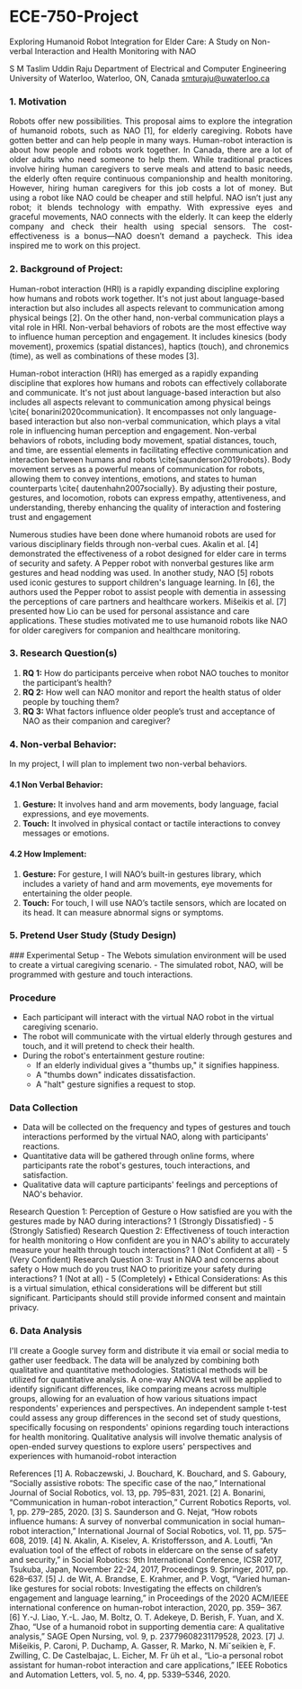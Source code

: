 # ECE-750-Project
Exploring Humanoid Robot Integration for Elder Care: A Study on Non-verbal Interaction and Health Monitoring with NAO

S M Taslim Uddin Raju
Department of Electrical and Computer Engineering
University of Waterloo, Waterloo, ON, Canada
smturaju@uwaterloo.ca

<div style="text-align: justify;">
  <h3>1. Motivation</h3>
  <p>Robots offer new possibilities. This proposal aims to explore the integration of humanoid robots, such as NAO [1], for elderly caregiving. Robots have gotten better and can help people in many ways. Human-robot interaction is about how people and robots work together. In Canada, there are a lot of older adults who need someone to help them. While traditional practices involve hiring human caregivers to serve meals and attend to basic needs, the elderly often require continuous companionship and health monitoring. However, hiring human caregivers for this job costs a lot of money. But using a robot like NAO could be cheaper and still helpful. NAO isn’t just any robot; it blends technology with empathy. With expressive eyes and graceful movements, NAO connects with the elderly. It can keep the elderly company and check their health using special sensors. The cost-effectiveness is a bonus—NAO doesn’t demand a paycheck. This idea inspired me to work on this project.</p>
</div>

<h3>2.	Background of  Project:</h3>
Human-robot interaction (HRI) is a rapidly expanding discipline exploring how humans and robots work together. It's not just about language-based interaction but also includes all aspects relevant to communication among physical beings [2]. On the other hand, non-verbal communication plays a vital role in HRI. Non-verbal behaviors of robots are the most effective way to influence human perception and engagement. It includes kinesics (body movement), proxemics (spatial distances), haptics (touch), and chronemics (time), as well as combinations of these modes [3]. 


Human-robot interaction (HRI) has emerged as a rapidly expanding discipline that explores how humans and robots can effectively collaborate and communicate. It's not just about language-based interaction but also includes all aspects relevant to communication among physical beings \cite{ bonarini2020communication}. It encompasses not only language-based interaction but also non-verbal communication, which plays a vital role in influencing human perception and engagement. Non-verbal behaviors of robots, including body movement, spatial distances, touch, and time, are essential elements in facilitating effective communication and interaction between humans and robots \cite{saunderson2019robots}. Body movement serves as a powerful means of communication for robots, allowing them to convey intentions, emotions, and states to human counterparts \cite{ dautenhahn2007socially}. By adjusting their posture, gestures, and locomotion, robots can express empathy, attentiveness, and understanding, thereby enhancing the quality of interaction and fostering trust and engagement 


Numerous studies have been done where humanoid robots are used for various disciplinary fields through non-verbal cues. Akalin et al. [4] demonstrated the effectiveness of a robot designed for elder care in terms of security and safety. A Pepper robot with nonverbal gestures like arm gestures and head nodding was used. In another study, NAO [5] robots used iconic gestures to support children's language learning. In [6], the authors used the Pepper robot to assist people with dementia in assessing the perceptions of care partners and healthcare workers. Mišeikis et al. [7] presented how Lio can be used for personal assistance and care applications. These studies motivated me to use humanoid robots like NAO for older caregivers for companion and healthcare monitoring.

<h3>3. Research Question(s)</h3>
<ol>
  <li><strong>RQ 1:</strong> How do participants perceive when robot NAO touches to monitor the participant’s health?</li>
  <li><strong>RQ 2:</strong> How well can NAO monitor and report the health status of older people by touching them?</li>
  <li><strong>RQ 3:</strong> What factors influence older people’s trust and acceptance of NAO as their companion and caregiver?</li>
</ol>

<h3>4. Non-verbal Behavior: </h3>	
In my project, I will plan to implement two non-verbal behaviors. 

<h4>4.1 Non Verbal Behavior: </h4>	 
<ol>
  <li><strong>Gesture:</strong> It involves hand and arm movements, body language, facial expressions, and eye movements.</li>
  <li> <strong>Touch:</strong> It involved in physical contact or tactile interactions to convey messages or emotions.</li>
</ol>
   <h4> 4.2 How Implement: </h4>	  
<ol>
  <li><strong>Gesture:</strong> For gesture, I will NAO’s built-in gestures library, which includes a variety of hand and arm movements, eye movements for entertaining the older people. </li>
  <li> <strong>Touch:</strong> For touch, I will use NAO’s tactile sensors, which are located on its head. It can measure abnormal signs or symptoms. </li>
</ol>

<h3>5. Pretend User Study (Study Design)  </h3>
### Experimental Setup
- The Webots simulation environment will be used to create a virtual caregiving scenario.
- The simulated robot, NAO, will be programmed with gesture and touch interactions.

### Procedure
- Each participant will interact with the virtual NAO robot in the virtual caregiving scenario.
- The robot will communicate with the virtual elderly through gestures and touch, and it will pretend to check their health.
- During the robot's entertainment gesture routine:
  - If an elderly individual gives a "thumbs up," it signifies happiness.
  - A "thumbs down" indicates dissatisfaction.
  - A "halt" gesture signifies a request to stop.

### Data Collection
- Data will be collected on the frequency and types of gestures and touch interactions performed by the virtual NAO, along with participants' reactions.
- Quantitative data will be gathered through online forms, where participants rate the robot's gestures, touch interactions, and satisfaction.
- Qualitative data will capture participants' feelings and perceptions of NAO's behavior.

Research Question 1: Perception of Gesture
o	How satisfied are you with the gestures made by NAO during interactions?
                 1 (Strongly Dissatisfied) - 5 (Strongly Satisfied)
Research Question 2: Effectiveness of touch interaction for health monitoring
o	How confident are you in NAO's ability to accurately measure your health through touch interactions?
      1 (Not Confident at all) - 5 (Very Confident)
Research Question 3: Trust in NAO and concerns about safety
o	How much do you trust NAO to prioritize your safety during interactions?
            1 (Not at all) - 5 (Completely)
•	Ethical Considerations: As this is a virtual simulation, ethical considerations will be different but still significant. Participants should still provide informed consent and maintain privacy.

<h3>6.	Data Analysis </h3>
I'll create a Google survey form and distribute it via email or social media to gather user feedback. The data will be analyzed by combining both qualitative and quantitative methodologies. Statistical methods will be utilized for quantitative analysis. A one-way ANOVA test will be applied to identify significant differences, like comparing means across multiple groups, allowing for an evaluation of how various situations impact respondents' experiences and perspectives. An independent sample t-test could assess any group differences in the second set of study questions, specifically focusing on respondents' opinions regarding touch interactions for health monitoring. Qualitative analysis will involve thematic analysis of open-ended survey questions to explore users' perspectives and experiences with humanoid-robot interaction


References
[1]	A. Robaczewski, J. Bouchard, K. Bouchard, and S. Gaboury, “Socially assistive robots: The specific case of the nao,” International Journal of Social Robotics, vol. 13, pp. 795–831, 2021. 
[2]	A. Bonarini, “Communication in human-robot interaction,” Current Robotics Reports, vol. 1, pp. 279–285, 2020.
[3]	S. Saunderson and G. Nejat, “How robots influence humans: A survey of nonverbal communication in social human–robot interaction,” International Journal of Social Robotics, vol. 11, pp. 575–608, 2019.
[4]	N. Akalin, A. Kiselev, A. Kristoffersson, and A. Loutfi, “An evaluation tool of the effect of robots in eldercare on the sense of safety and security,” in Social Robotics: 9th International Conference, ICSR 2017, Tsukuba, Japan, November 22-24, 2017, Proceedings 9. Springer, 2017, pp. 628–637. 
[5]	J. de Wit, A. Brandse, E. Krahmer, and P. Vogt, “Varied human-like gestures for social robots: Investigating the effects on children’s engagement and language learning,” in Proceedings of the 2020 ACM/IEEE international conference on human-robot interaction, 2020, pp. 359– 367.
[6]	Y.-J. Liao, Y.-L. Jao, M. Boltz, O. T. Adekeye, D. Berish, F. Yuan, and X. Zhao, “Use of a humanoid robot in supporting dementia care: A qualitative analysis,” SAGE Open Nursing, vol. 9, p. 23779608231179528, 2023.
[7]	J. Mišeikis, P. Caroni, P. Duchamp, A. Gasser, R. Marko, N. Miˇseikien ̇e, F. Zwilling, C. De Castelbajac, L. Eicher, M. Fr ̈uh et al., “Lio-a personal robot assistant for human-robot interaction and care applications,” IEEE Robotics and Automation Letters, vol. 5, no. 4, pp. 5339–5346, 2020. 
